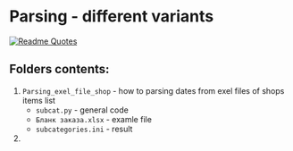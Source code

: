 # Parsing - different variants
[![Readme Quotes](https://quotes-github-readme.vercel.app/api?type=horizontal&theme=dark)](https://github.com/piyushsuthar/github-readme-quotes)

## Folders contents:

1. ```Parsing_exel_file_shop``` - how to parsing dates from exel files of shops items list
    - ```subcat.py``` - general code
    - ```Бланк заказа.xlsx``` - examle file
    - ```subcategories.ini``` - result 
2.  

